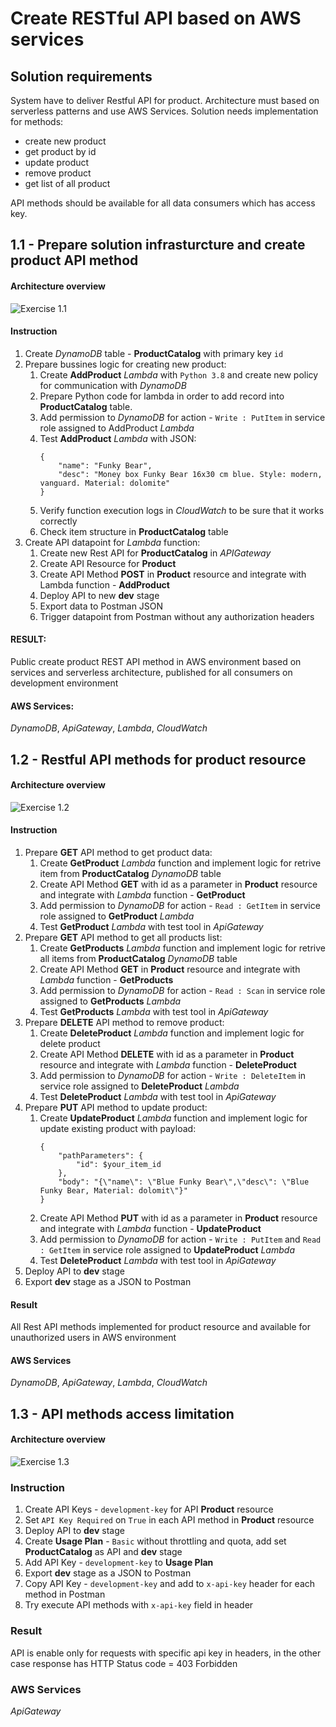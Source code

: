 # Create RESTful API based on AWS services

## Solution requirements

System have to deliver Restful API for product. Architecture must based on serverless patterns and use AWS Services. Solution needs implementation for methods:

- create new product 
- get product by id
- update product
- remove product
- get list of all product

API methods should be available for all data consumers which has access key.

## 1.1 - Prepare solution infrasturcture and create product API method

#### Architecture overview 

![Exercise 1.1](imgs/AWS_1-1_1_1.png "Exercise 1.1")

#### Instruction

1. Create *DynamoDB* table - **ProductCatalog** with primary key `id`
2. Prepare bussines logic for creating new product:
    1. Create **AddProduct** *Lambda* with `Python 3.8` and create new policy for communication with *DynamoDB*
    2. Prepare Python code for lambda in order to add record into **ProductCatalog** table.
    3. Add permission to *DynamoDB* for action - `Write : PutItem` in service role assigned to AddProduct *Lambda*
    4. Test **AddProduct** *Lambda* with JSON:
        ```
        {
            "name": "Funky Bear",
            "desc": "Money box Funky Bear 16x30 cm blue. Style: modern, vanguard. Material: dolomite"
        }
        ```
    5. Verify function execution logs in *CloudWatch* to be sure that it works correctly
    6. Check item structure in **ProductCatalog** table
3. Create API datapoint for *Lambda* function:
    1. Create new Rest API for **ProductCatalog** in *APIGateway*
    2. Create API Resource for **Product**
    3. Create API Method **POST** in **Product** resource and integrate with Lambda function - **AddProduct**
    4. Deploy API to new **dev** stage
    5. Export data to Postman JSON
    5. Trigger datapoint from Postman without any authorization headers

#### RESULT: 
Public create product REST API method in AWS environment based on services and serverless architecture, published for all consumers on development environment

#### AWS Services: 
*DynamoDB*, *ApiGateway*, *Lambda*, *CloudWatch*


## 1.2 - Restful API methods for product resource

#### Architecture overview

![Exercise 1.2](imgs/AWS_1-1_1_2.png "Exercise 1.2")

#### Instruction

1. Prepare **GET** API method to get product data:
    1. Create **GetProduct** *Lambda* function and implement logic for retrive item from **ProductCatalog** *DynamoDB* table
    2. Create API Method **GET** with id as a parameter in **Product** resource and integrate with *Lambda* function - **GetProduct**
    3. Add permission to *DynamoDB* for action - `Read : GetItem` in service role assigned to **GetProduct** *Lambda*
    4. Test **GetProduct** *Lambda* with test tool in *ApiGateway*
2. Prepare **GET** API method to get all products list:
    1. Create **GetProducts** *Lambda* function and implement logic for retrive all items from **ProductCatalog** *DynamoDB* table
    2. Create API Method **GET** in **Product** resource and integrate with *Lambda* function - **GetProducts**
    3. Add permission to *DynamoDB* for action - `Read : Scan` in service role assigned to **GetProducts** *Lambda*
    4. Test **GetProducts** *Lambda* with test tool in *ApiGateway*
3. Prepare **DELETE** API method to remove product:
    1. Create **DeleteProduct** *Lambda* function and implement logic for delete product
    8. Create API Method **DELETE** with id as a parameter in **Product** resource and integrate with *Lambda* function - **DeleteProduct**
    9. Add permission to *DynamoDB* for action - `Write : DeleteItem` in service role assigned to **DeleteProduct** *Lambda*
    4. Test **DeleteProduct** *Lambda* with test tool in *ApiGateway*
4. Prepare **PUT** API method to update product:
    1. Create **UpdateProduct** *Lambda* function and implement logic for update existing product with payload:
        ```
        {
            "pathParameters": {
                "id": $your_item_id
            },
            "body": "{\"name\": \"Blue Funky Bear\",\"desc\": \"Blue Funky Bear, Material: dolomit\"}"
        }
        ```
    2. Create API Method **PUT** with id as a parameter in **Product** resource and integrate with *Lambda* function - **UpdateProduct**
    3. Add permission to *DynamoDB* for action - `Write : PutItem` and `Read : GetItem` in service role assigned to **UpdateProduct** *Lambda*
    4. Test **DeleteProduct** *Lambda* with test tool in *ApiGateway*
5. Deploy API to **dev** stage
6. Export **dev** stage as a JSON to Postman

#### Result
All Rest API methods implemented for product resource and available for unauthorized users in AWS environment

#### AWS Services
*DynamoDB*, *ApiGateway*, *Lambda*, *CloudWatch*

## 1.3 - API methods access limitation

#### Architecture overview

![Exercise 1.3](imgs/AWS_1-1_1_3.png "Exercise 1.3")

### Instruction

1. Create API Keys - `development-key` for API **Product** resource
2. Set `API Key Required` on `True` in each API method in **Product** resource
3. Deploy API to **dev** stage
4. Create **Usage Plan** - `Basic` without throttling and quota, add set **ProductCatalog** as API and **dev** stage
5. Add API Key - `development-key` to **Usage Plan**
6. Export **dev** stage as a JSON to Postman
7. Copy API Key - `development-key` and add to `x-api-key` header for each method in Postman 
8. Try execute API methods with `x-api-key` field in header

### Result
API is enable only for requests with specific api key in headers, in the other case response has HTTP Status code = 403 Forbidden

### AWS Services
*ApiGateway*